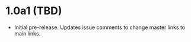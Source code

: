 1.0a1 (TBD)
===========

- Initial pre-release. Updates issue comments to change master links to main
  links.
